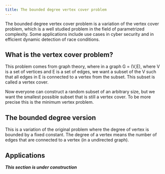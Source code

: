```yaml
---
title: The bounded degree vertex cover problem
---
```


The bounded degree vertex cover problem is a variation of the vertex cover problem, which is a well studied problem in the field of parametrized complexity. Some applications include use cases in cyber security and in efficient dynamic detection of race conditions.

## What is the vertex cover problem?

This problem comes from graph theory, where in a graph G = (V,E), where V is a set of vertices and E is a set of edges, we want a subset of the V such that all edges in E is connected to a vertex from the subset. This subset is called a vertex cover. 

Now everyone can construct a random subset of an arbitrary size, but we want the smallest possible subset that is still a vertex cover. To be more precise this is the minimum vertex problem.

## The bounded degree version

This is a variation of the original problem where the degree of vertex is bounded by a fixed constant. The degree of a vertex means the number of edges that are connected to a vertex (in a undirected graph). 

## Applications

**_This section is under construction_**
